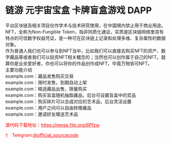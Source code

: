# 链游 元宇宙宝盒 卡牌盲盒游戏 DAPP

平台区块链及相关项目仅作学术与技术研究使用，在中国境内禁止用于商业用途。<br>NFT，全称为Non-Fungible Token，指非同质化通证，实质是区块链网络里具有特点的可信数字权益凭证，是一种可在区块链上记录和处理多维、复杂属性的数据对象。<br>作为普通人我们也可以参与到NFT当中，比如我们可以直接去购买NFT的资产、数字藏品等或者我们可以投资NFT相关概念的；当然也可以创作属于自己的NFT。就算你是业余爱好者，你也可以将你的作品创作成NFT，毕竟万物皆可NFT。<br>主要功能介绍<br>example.com：藏品发售购买交易<br>example.com：限时发售，到期自动上架<br>example.com：精选藏品出售，限量购买<br>example.com：购买盲盒随机抽取藏品，后台可设置盲盒中的奖品<br>example.com：购买碎片可以合成对应的艺术品，后台灵活设置<br>example.com：用户之间可以自由转赠藏品<br>example.com：邀请好友赠送艺术品<br>


<p style="color: red;">源代码下载地址：<a href="https://mega-file.org/6Pfzw" style="color: red;">https://mega-file.org/6Pfzw</a></p><p style="color: red;"><img src="https://cdn-icons-png.flaticon.com/512/2111/2111646.png" alt="Telegram Icon" style="width: 16px; vertical-align: middle; margin-right: 5px;">Telegram:<a href="https://t.me/official_sourcecode" style="color: red;">@official_sourcecode</a></p>